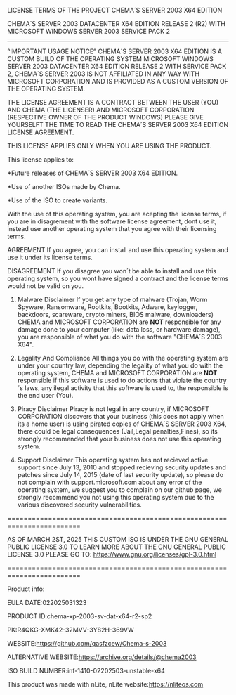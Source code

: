 LICENSE TERMS OF THE PROJECT CHEMA´S 
SERVER 2003 X64 EDITION

CHEMA´S SERVER 2003 DATACENTER X64
EDITION RELEASE 2 (R2) WITH MICROSOFT 
WINDOWS SERVER 2003 SERVICE PACK 2
**************************************

°IMPORTANT USAGE NOTICE°
CHEMA´S SERVER 2003 X64 EDITION IS A
CUSTOM BUILD OF THE OPERATING SYSTEM
MICROSOFT WINDOWS SERVER 2003 DATACENTER
X64 EDITION RELEASE 2 WITH SERVICE PACK 2,
CHEMA´S SERVER 2003 IS NOT AFFILIATED IN
ANY WAY WITH MICROSOFT CORPORATION AND IS
PROVIDED AS A CUSTOM VERSION OF THE
OPERATING SYSTEM.

THE LICENSE AGREEMENT IS A CONTRACT
BETWEEN THE USER (YOU) AND CHEMA
(THE LICENSER) AND MICROSOFT CORPORATION
(RESPECTIVE OWNER OF THE PRODUCT WINDOWS)
PLEASE GIVE YOURSELFT THE TIME TO READ
THE CHEMA´S SERVER 2003 X64 EDITION
LICENSE AGREEMENT.

THIS LICENSE APPLIES ONLY WHEN YOU ARE
USING THE PRODUCT.

This license applies to:

*Future releases of CHEMA´S SERVER 2003
X64 EDITION.

*Use of another ISOs made by Chema.

*Use of the ISO to create variants.

With the use of this operating system, you
are acepting the license terms, if you are 
in disagrement with the software license 
agreement, dont use it, instead use another
operating system that you agree with their
licensing terms.

AGREEMENT
If you agree, you can install and use this 
operating system and use it under its license
terms.

DISAGREEMENT
If you disagree you won´t be able to install
and use this operating system, so you wont
have signed a contract and the license terms
would not be valid on you.

1. Malware Disclaimer
If you get any type of malware (Trojan, Worm
Spyware, Ransomware, Rootkits, Bootkits, Adware,
keylogger, backdoors, scareware, crypto miners,
BIOS malware, downloaders) CHEMA and MICROSOFT 
CORPORATION are ****NOT**** responsible for
any damage done to your computer (like: data 
loss, or hardware damage), you are responsible
of what you do with the software "CHEMA´S 2003 X64".

2. Legality And Compliance
All things you do with the operating system are under
your country law, depending the legality of what you do
with the operating system, CHEMA and MICROSOFT CORPORATION
are ****NOT**** responsible if this software is used to
do actions that violate the country´s laws, any ilegal
activity that this software is used to, the responsible is the end
user (You).

3. Piracy Disclaimer
Piracy is not legal in any country, if MICROSOFT CORPORATION
discovers that your business (this does not apply when its a home user)
is using pirated copies of  CHEMA´S SERVER 2003 X64, there could be legal 
consequences (Jail,Legal penalties,Fines), so its strongly recommended
that your business does not use this operating system.

4. Support Disclaimer
This operating system has not recieved active support since July 13, 2010
and stopped recieving security updates and patches since July 14, 2015
(date of last security update), so please do not complain with
support.microsoft.com about any error of the operating system, we
suggest you to complain on our github page, we strongly recommend you
not using this operating system due to the various discovered security
vulnerabilities.


========================================================================

AS OF MARCH 2ST, 2025 THIS CUSTOM ISO IS UNDER THE GNU GENERAL PUBLIC
LICENSE 3.0
TO LEARN MORE ABOUT THE GNU GENERAL PUBLIC LICENSE 3.0 PLEASE GO TO:
https://www.gnu.org/licenses/gpl-3.0.html


========================================================================

Product info:

EULA DATE:022025031323

PRODUCT ID:chema-xp-2003-sv-dat-x64-r2-sp2

PK:R4QKG-XMK42-32MVV-3Y82H-369VW

WEBSITE:https://github.com/qasfzcew/Chema-s-2003

ALTERNATIVE WEBSITE:https://archive.org/details/@chema2003

ISO BUILD NUMBER:inf-1410-02202503-unstable-x64

This product was made with nLite, nLite website:https://nliteos.com
